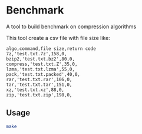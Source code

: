 # Benchmark

A tool to build benchmark on compression algorithms

This tool create a csv file with file size like:
```csv
algo,command,file size,return code
7z,'test.txt.7z',158,0,
bzip2,'test.txt.bz2',80,0,
compress,'test.txt.Z',35,0,
lzma,'test.txt.lzma',55,0,
pack,'test.txt.packed',40,0,
rar,'test.txt.rar',106,0,
tar,'test.txt.tar',151,0,
xz,'test.txt.xz',88,0,
zip,'test.txt.zip',198,0,
```

## Usage
```bash
make
```
